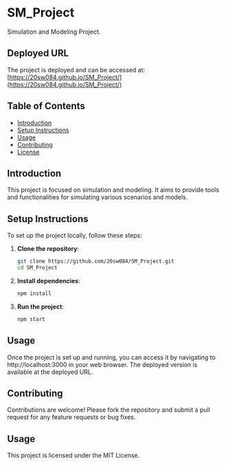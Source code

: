 # SM_Project

Simulation and Modeling Project.

## Deployed URL
The project is deployed and can be accessed at: [https://20sw084.github.io/SM_Project/](https://20sw084.github.io/SM_Project/)

## Table of Contents
- [Introduction](#introduction)
- [Setup Instructions](#setup-instructions)
- [Usage](#usage)
- [Contributing](#contributing)
- [License](#license)

## Introduction
This project is focused on simulation and modeling. It aims to provide tools and functionalities for simulating various scenarios and models.

## Setup Instructions
To set up the project locally, follow these steps:

1. **Clone the repository**:
   ```bash
   git clone https://github.com/20sw084/SM_Project.git
   cd SM_Project
   ```

2. **Install dependencies**:
   ```bash
   npm install
   ```

1. **Run the project**:
   ```bash
   npm start
   ```

## Usage
Once the project is set up and running, you can access it by navigating to http://localhost:3000 in your web browser. The deployed version is available at the deployed URL.

## Contributing
Contributions are welcome! Please fork the repository and submit a pull request for any feature requests or bug fixes.

## Usage
This project is licensed under the MIT License.
